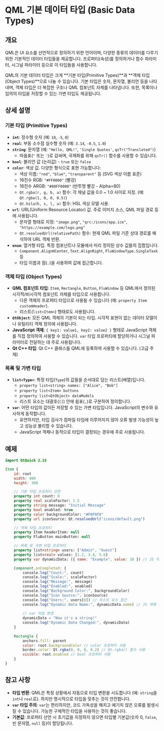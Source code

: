 # QML 기본 데이터 타입 (Basic Data Types)

## 개요

QML은 UI 요소를 선언적으로 정의하기 위한 언어이며, 다양한 종류의 데이터를 다루기 위한 기본적인 데이터 타입들을 제공합니다. 프로퍼티(속성)를 정의하거나 함수 파라미터, 시그널 파라미터 등으로 이 타입들을 사용합니다.

QML의 기본 데이터 타입은 크게 **기본 타입(Primitive Types)**과 **객체 타입(Object Types)**으로 나눌 수 있습니다. 기본 타입은 숫자, 문자열, 불리언 등을 나타내며, 객체 타입은 더 복잡한 구조나 QML 컴포넌트 자체를 나타냅니다. 또한, 목록이나 임의의 타입을 저장할 수 있는 가변 타입도 제공됩니다.

## 상세 설명

### 기본 타입 (Primitive Types)

*   **`int`**: 정수형 숫자 (예: `10`, `-5`, `0`)
*   **`real`**: 부동 소수점 실수형 숫자 (예: `3.14`, `-0.5`, `1.0`)
*   **`string`**: 문자열 (예: `"Hello, QML!"`, `'Single Quotes'`, `qsTr("Translated")`)
    *   따옴표(`"` 또는 `'`)로 감싸며, 국제화를 위해 `qsTr()` 함수를 사용할 수 있습니다.
*   **`bool`**: 불리언 값 (논리값) - `true` 또는 `false`
*   **`color`**: 색상 값. 다양한 형식으로 표현 가능합니다:
    *   색상 이름: `"red"`, `"blue"`, `"transparent"` 등 (SVG 색상 이름 표준)
    *   16진수 RGB: `"#FF0000"` (빨강)
    *   16진수 ARGB: `"#80FF0000"` (반투명 빨강 - Alpha=80)
    *   `Qt.rgba(r, g, b, a)` 함수: 각 채널 값을 0.0 ~ 1.0 사이로 지정. (예: `Qt.rgba(1, 0, 0, 0.5)`)
    *   `Qt.hsla(h, s, l, a)` 함수: HSL 색상 모델 사용.
*   **`url`**: URL(Uniform Resource Locator) 값. 주로 이미지 소스, QML 파일 경로 등에 사용됩니다.
    *   문자열 형태로 지정: `"image.png"`, `"qrc:/icons/app.ico"`, `"https://example.com/logo.png"`
    *   `Qt.resolvedUrl(relativePath)` 함수: 현재 QML 파일 기준 상대 경로를 해석하여 URL 객체 반환.
*   **`enum`**: 열거형 타입. 특정 컴포넌트나 모듈에서 미리 정의된 상수 값들의 집합입니다.
    *   `Component.AlignHCenter`, `Text.AlignRight`, `FluWindowType.SingleTask` 등
    *   타입 이름과 점(`.`)을 사용하여 값에 접근합니다.

### 객체 타입 (Object Types)

*   **QML 컴포넌트 타입**: `Item`, `Rectangle`, `Button`, `FluWindow` 등 QML에서 정의된 시각적/비시각적 컴포넌트 자체를 타입으로 사용합니다.
    *   다른 객체의 프로퍼티 타입으로 사용될 수 있습니다 (예: `property Item customHeader`).
    *   리스트(`list<Item>`) 형태로도 사용됩니다.
*   **`QtObject`**: 모든 QML 객체의 기본이 되는 타입. 시각적 표현이 없는 데이터 모델이나 유틸리티 객체 정의에 사용됩니다.
*   **JavaScript 객체**: `{ key1: value1, key2: value2 }` 형태로 JavaScript 객체를 직접 정의하여 사용할 수 있습니다. `var` 타입 프로퍼티에 할당하거나 시그널 파라미터로 전달하는 데 주로 사용됩니다.
*   **Qt C++ 타입**: Qt C++ 클래스를 QML에 등록하여 사용할 수 있습니다. (고급 주제)

### 목록 및 가변 타입

*   **`list<Type>`**: 특정 타입(`Type`)의 값들을 순서대로 담는 리스트(배열)입니다.
    *   `property list<string> names: ["Alice", "Bob"]`
    *   `property list<Item> buttons`
    *   `property list<QtObject> dataModels`
    *   리스트 요소는 대괄호(`[]`) 안에 쉼표(`,`)로 구분하여 정의합니다.
*   **`var`**: 어떤 타입의 값이든 저장할 수 있는 가변 타입입니다. JavaScript의 변수와 유사하게 동작합니다.
    *   유연하지만, 타입 검사가 컴파일 타임에 이루어지지 않아 오류 발생 가능성이 높고 성능상 불리할 수 있습니다.
    *   JavaScript 객체나 동적으로 타입이 결정되는 경우에 주로 사용됩니다.

## 예제

```qml
import QtQuick 2.15

Item {
    id: root
    width: 400
    height: 300

    // 기본 타입 프로퍼티 선언
    property int count: 0
    property real scaleFactor: 1.5
    property string message: "Initial Message"
    property bool enabled: true
    property color backgroundColor: "#F0F0F0"
    property url iconSource: Qt.resolvedUrl("icons/default.png")

    // 객체 타입 프로퍼티
    property Item headerItem: null
    property FluButton mainButton: null

    // 목록 및 가변 타입 프로퍼티
    property list<string> users: ["Admin", "Guest"]
    property list<real> values: [1.2, 3.4, 5.6]
    property var dynamicData: ({ name: "Example", value: 10 }) // JS 객체

    Component.onCompleted: {
        console.log("Count:", count)
        console.log("Scale:", scaleFactor)
        console.log("Message:", message)
        console.log("Enabled:", enabled)
        console.log("Background Color:", backgroundColor)
        console.log("Icon Source:", iconSource)
        console.log("Users:", users[0]) // 리스트 요소 접근
        console.log("Dynamic Data Name:", dynamicData.name) // JS 객체 속성 접근
        
        // var 타입 변경
        dynamicData = "Now it's a string!"
        console.log("Dynamic Data Changed:", dynamicData)
    }
    
    Rectangle {
        anchors.fill: parent
        color: root.backgroundColor // color 프로퍼티 사용
        border.color: Qt.rgba(0, 0, 0, 0.2) // Qt.rgba() 함수 사용
        visible: root.enabled // bool 프로퍼티 사용
    }
}
```

## 참고 사항

*   **타입 변환**: QML은 특정 상황에서 자동으로 타입 변환을 시도합니다 (예: `string`을 `int`나 `real`로). 하지만 명시적으로 타입을 맞추는 것이 안전합니다.
*   **`var` 타입 주의**: `var`는 편리하지만, 코드 가독성을 해치고 예기치 않은 오류를 발생시킬 수 있습니다. 가능한 구체적인 타입을 사용하는 것이 좋습니다.
*   **기본값**: 프로퍼티 선언 시 초기값을 지정하지 않으면 타입별 기본값(숫자 0, `false`, 빈 문자열, `null` 등)이 할당됩니다. 